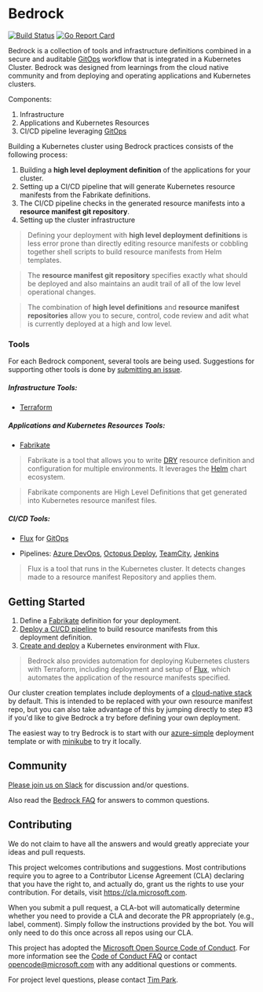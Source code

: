 
# Bedrock

[![Build Status](https://dev.azure.com/epicstuff/bedrock/_apis/build/status/Microsoft.bedrock?branchName=master)](https://dev.azure.com/epicstuff/bedrock/_build/latest?definitionId=54&branchName=master)
[![Go Report Card](https://goreportcard.com/badge/github.com/microsoft/bedrock)](https://goreportcard.com/report/github.com/microsoft/bedrock)

Bedrock is a collection of tools and infrastructure definitions combined in a secure and auditable [GitOps]([https://www.weave.works/blog/gitops-operations-by-pull-request](https://www.weave.works/blog/gitops-operations-by-pull-request)) workflow that is integrated in a Kubernetes Cluster.
Bedrock was designed from learnings from the cloud native community and from deploying and operating applications and Kubernetes clusters.

Components:
1. Infrastructure
2. Applications and Kubernetes Resources
3. CI/CD pipeline leveraging [GitOps](https://www.weave.works/blog/gitops-operations-by-pull-request)

Building a Kubernetes cluster using Bedrock practices consists of the following process:

1. Building a **high level deployment definition** of the applications for your cluster.
2. Setting up a CI/CD pipeline that will generate Kubernetes resource manifests from the Fabrikate definitions.
3. The CI/CD pipeline checks in the generated resource manifests into a **resource manifest git repository**.
4. Setting up the cluster infrastructure

> Defining your deployment with **high level deployment definitions** is less error prone than directly editing resource manifests or cobbling together shell scripts to build resource manifests from Helm templates.

> The **resource manifest git repository** specifies exactly what should be deployed and also maintains an audit trail of all of the low level operational changes.

> The combination of **high level definitions** and **resource manifest repositories** allow you to secure, control, code review and adit what is currently deployed at a high and low level.

### Tools
For each Bedrock component, several tools are being used. Suggestions for supporting other tools is done by [submitting an issue](https://github.com/microsoft/bedrock/issues).

##### Infrastructure Tools:
- [Terraform](https://www.terraform.io/)


##### Applications and Kubernetes Resources Tools:
- [Fabrikate](https://github.com/microsoft/fabrikate)

> Fabrikate is a tool that allows you to write [DRY](https://en.wikipedia.org/wiki/Don%27t_repeat_yourself) resource definition and configuration for multiple environments. It leverages the [Helm](https://helm.sh/) chart ecosystem.

>Fabrikate components are High Level Definitions that get generated into Kubernetes resource manifest files.

##### CI/CD Tools:
- [Flux](https://github.com/fluxcd/flux/blob/master/chart/flux/README.md) for [GitOps](https://www.weave.works/technologies/gitops/)

- Pipelines: [Azure DevOps](https://github.com/microsoft/bedrock/blob/master/gitops/azure-devops), [Octopus Deploy](https://github.com/microsoft/bedrock/blob/master/gitops/octopus), [TeamCity](https://github.com/microsoft/bedrock/blob/master/gitops/teamcity), [Jenkins](https://github.com/microsoft/bedrock/blob/master/gitops/jenkins)

> Flux is a tool that runs in the Kubernetes cluster. It detects changes made to a resource manifest Repository and applies them.

## Getting Started
1. Define a [Fabrikate](https://github.com/Microsoft/fabrikate) definition for your deployment.
2. [Deploy a CI/CD pipeline](./gitops) to build resource manifests from this deployment definition.
3. [Create and deploy](./cluster) a Kubernetes environment with Flux.

> Bedrock also provides automation for deploying Kubernetes clusters with Terraform, including deployment and setup of [Flux](https://github.com/weaveworks/flux), which automates the application of the resource manifests specified.

Our cluster creation templates include deployments of a [cloud-native stack](https://github.com/timfpark/fabrikate-cloud-native) by default.  This is intended to be replaced with your own resource manifest repo, but you can also take advantage of this by jumping directly to step #3 if you'd like to give Bedrock a try before defining your own deployment.

The easiest way to try Bedrock is to start with our [azure-simple](https://github.com/Microsoft/bedrock/tree/master/cluster/environments/azure-simple) deployment template or with [minikube](https://github.com/Microsoft/bedrock/tree/master/cluster/environments/minikube) to try it locally.   

## Community

[Please join us on Slack](https://join.slack.com/t/bedrockco/shared_invite/enQtNjIwNzg3NTU0MDgzLTdiZGY4ZTM5OTM4MWEyM2FlZDA5MmE0MmNhNTQ2MGMxYTY2NGYxMTVlZWFmODVmODJlOWU0Y2U2YmM1YTE0NGI) for discussion and/or questions.

Also read the [Bedrock FAQ](https://github.com/Microsoft/bedrock/wiki/FAQ) for answers to common questions.

## Contributing

We do not claim to have all the answers and would greatly appreciate your ideas and pull requests.

This project welcomes contributions and suggestions. Most contributions require you to agree to a
Contributor License Agreement (CLA) declaring that you have the right to, and actually do, grant us
the rights to use your contribution. For details, visit https://cla.microsoft.com.

When you submit a pull request, a CLA-bot will automatically determine whether you need to provide
a CLA and decorate the PR appropriately (e.g., label, comment). Simply follow the instructions
provided by the bot. You will only need to do this once across all repos using our CLA.

This project has adopted the [Microsoft Open Source Code of Conduct](https://opensource.microsoft.com/codeofconduct/).
For more information see the [Code of Conduct FAQ](https://opensource.microsoft.com/codeofconduct/faq/) or
contact [opencode@microsoft.com](mailto:opencode@microsoft.com) with any additional questions or comments.

For project level questions, please contact [Tim Park](mailto:tpark@microsoft.com).
